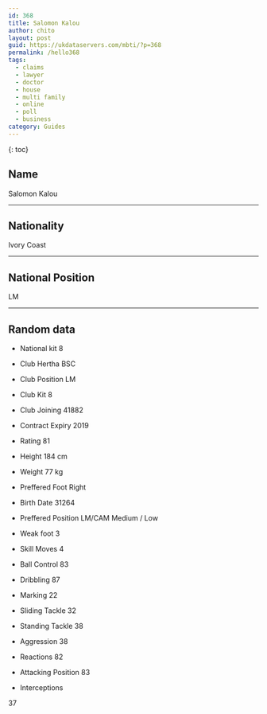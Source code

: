 ```yaml
---
id: 368
title: Salomon Kalou
author: chito
layout: post
guid: https://ukdataservers.com/mbti/?p=368
permalink: /hello368
tags:
  - claims
  - lawyer
  - doctor
  - house
  - multi family
  - online
  - poll
  - business
category: Guides
---
```



{: toc}

## Name  
Salomon Kalou 

* * *

## Nationality  
Ivory Coast 

* * *

## National Position  
LM 

* * *

## Random data 

  * National kit 
8 

  * Club 
Hertha BSC 

  * Club Position 
LM 

  * Club Kit 
8 

  * Club Joining 
41882 

  * Contract Expiry 
2019 

  * Rating 
81 

  * Height 
184 cm 

  * Weight 
77 kg 

  * Preffered Foot 
Right 

  * Birth Date 
31264 

  * Preffered Position 
LM/CAM Medium / Low 

  * Weak foot 
3 

  * Skill Moves 
4 

  * Ball Control 
83 

  * Dribbling 
87 

  * Marking 
22 

  * Sliding Tackle 
32 

  * Standing Tackle 
38 

  * Aggression 
38 

  * Reactions 
82 

  * Attacking Position 
83 

  * Interceptions 

37